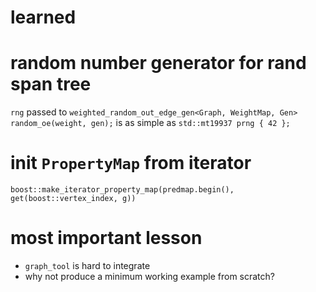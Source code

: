 # learned


# random number generator for rand span tree

`rng` passed to `weighted_random_out_edge_gen<Graph, WeightMap, Gen> random_oe(weight, gen);` is as simple as `std::mt19937 prng { 42 };`

# init `PropertyMap` from iterator

    boost::make_iterator_property_map(predmap.begin(), get(boost::vertex_index, g))

# most important lesson

- `graph_tool` is hard to integrate
- why not produce a minimum working example from scratch?